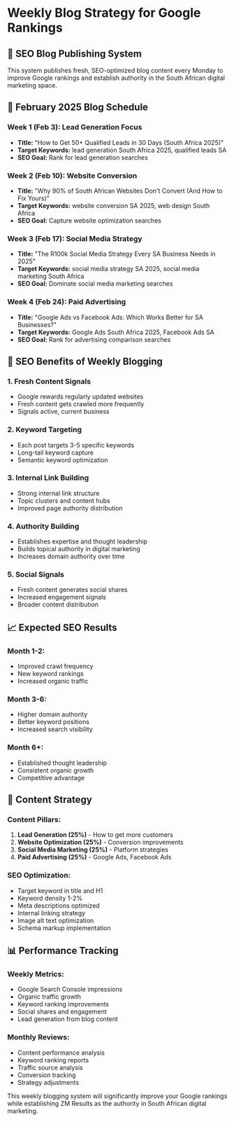 # Weekly Blog Strategy for Google Rankings

## 🎯 **SEO Blog Publishing System**

This system publishes fresh, SEO-optimized blog content every Monday to improve Google rankings and establish authority in the South African digital marketing space.

## 📅 **February 2025 Blog Schedule**

### Week 1 (Feb 3): Lead Generation Focus
- **Title:** "How to Get 50+ Qualified Leads in 30 Days (South Africa 2025)"
- **Target Keywords:** lead generation South Africa 2025, qualified leads SA
- **SEO Goal:** Rank for lead generation searches

### Week 2 (Feb 10): Website Conversion
- **Title:** "Why 90% of South African Websites Don't Convert (And How to Fix Yours)"
- **Target Keywords:** website conversion SA 2025, web design South Africa
- **SEO Goal:** Capture website optimization searches

### Week 3 (Feb 17): Social Media Strategy
- **Title:** "The R100k Social Media Strategy Every SA Business Needs in 2025"
- **Target Keywords:** social media strategy SA 2025, social media marketing South Africa
- **SEO Goal:** Dominate social media marketing searches

### Week 4 (Feb 24): Paid Advertising
- **Title:** "Google Ads vs Facebook Ads: Which Works Better for SA Businesses?"
- **Target Keywords:** Google Ads South Africa 2025, Facebook Ads SA
- **SEO Goal:** Rank for advertising comparison searches

## 🚀 **SEO Benefits of Weekly Blogging**

### **1. Fresh Content Signals**
- Google rewards regularly updated websites
- Fresh content gets crawled more frequently
- Signals active, current business

### **2. Keyword Targeting**
- Each post targets 3-5 specific keywords
- Long-tail keyword capture
- Semantic keyword optimization

### **3. Internal Link Building**
- Strong internal link structure
- Topic clusters and content hubs
- Improved page authority distribution

### **4. Authority Building**
- Establishes expertise and thought leadership
- Builds topical authority in digital marketing
- Increases domain authority over time

### **5. Social Signals**
- Fresh content generates social shares
- Increased engagement signals
- Broader content distribution

## 📈 **Expected SEO Results**

### **Month 1-2:**
- Improved crawl frequency
- New keyword rankings
- Increased organic traffic

### **Month 3-6:**
- Higher domain authority
- Better keyword positions
- Increased search visibility

### **Month 6+:**
- Established thought leadership
- Consistent organic growth
- Competitive advantage

## 🎯 **Content Strategy**

### **Content Pillars:**
1. **Lead Generation (25%)** - How to get more customers
2. **Website Optimization (25%)** - Conversion improvements
3. **Social Media Marketing (25%)** - Platform strategies
4. **Paid Advertising (25%)** - Google Ads, Facebook Ads

### **SEO Optimization:**
- Target keyword in title and H1
- Keyword density 1-2%
- Meta descriptions optimized
- Internal linking strategy
- Image alt text optimization
- Schema markup implementation

## 📊 **Performance Tracking**

### **Weekly Metrics:**
- Google Search Console impressions
- Organic traffic growth
- Keyword ranking improvements
- Social shares and engagement
- Lead generation from blog content

### **Monthly Reviews:**
- Content performance analysis
- Keyword ranking reports
- Traffic source analysis
- Conversion tracking
- Strategy adjustments

This weekly blogging system will significantly improve your Google rankings while establishing ZM Results as the authority in South African digital marketing.